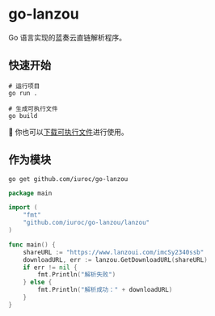 # go-lanzou

Go 语言实现的蓝奏云直链解析程序。

## 快速开始

```shell
# 运行项目
go run .

# 生成可执行文件
go build
```

🍎 你也可以[下载可执行文件](https://github.com/iuroc/go-lanzou/releases/download/1.0.1/go-lanzou.exe)进行使用。

## 作为模块

```shell
go get github.com/iuroc/go-lanzou
```

```go
package main

import (
	"fmt"
	"github.com/iuroc/go-lanzou/lanzou"
)

func main() {
	shareURL := "https://www.lanzoui.com/imcSy2340ssb"
	downloadURL, err := lanzou.GetDownloadURL(shareURL)
	if err != nil {
		fmt.Println("解析失败")
	} else {
		fmt.Println("解析成功：" + downloadURL)
	}
}
```
